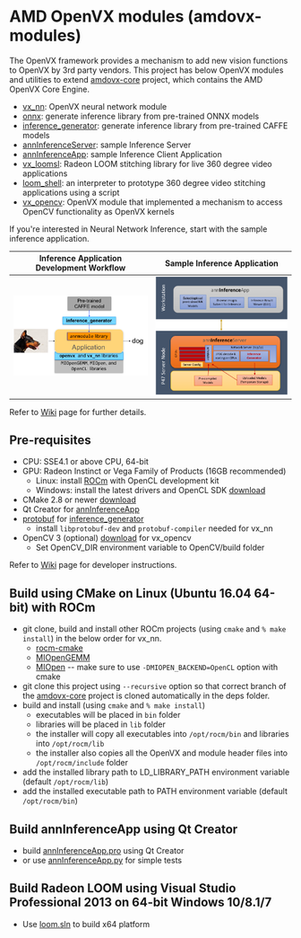 # AMD OpenVX modules (amdovx-modules)
The OpenVX framework provides a mechanism to add new vision functions to OpenVX by 3rd party vendors. This project has below OpenVX modules and utilities to extend [amdovx-core](https://github.com/GPUOpen-ProfessionalCompute-Libraries/amdovx-core) project, which contains the AMD OpenVX Core Engine.
* [vx_nn](vx_nn/README.md): OpenVX neural network module
* [onnx](utils/onnx/README.md): generate inference library from pre-trained ONNX models
* [inference_generator](utils/inference_generator/README.md): generate inference library from pre-trained CAFFE models
* [annInferenceServer](utils/annInferenceServer/README.md): sample Inference Server
* [annInferenceApp](utils/annInferenceApp/README.md): sample Inference Client Application
* [vx_loomsl](vx_loomsl/README.md): Radeon LOOM stitching library for live 360 degree video applications
* [loom_shell](utils/loom_shell/README.md): an interpreter to prototype 360 degree video stitching applications using a script
* [vx_opencv](vx_opencv/README.md): OpenVX module that implemented a mechanism to access OpenCV functionality as OpenVX kernels

If you're interested in Neural Network Inference, start with the sample inference application.

Inference Application Development Workflow |  Sample Inference Application
:-------------------------:|:-------------------------:
[![Block-Diagram-Inference-Workflow](doc/images/block_diagram_inference_workflow.png)](https://github.com/GPUOpen-ProfessionalCompute-Libraries/amdovx-modules/wiki#neural-network-inference-workflow-for-caffe-users)  |  [![Block-Diagram-Inference-Sample](doc/images/block_diagram_inference_sample.png)](https://github.com/GPUOpen-ProfessionalCompute-Libraries/amdovx-modules/wiki#getting-started-with-neural-network-inference-sample)

Refer to [Wiki](https://github.com/GPUOpen-ProfessionalCompute-Libraries/amdovx-modules/wiki) page for further details.

## Pre-requisites
* CPU: SSE4.1 or above CPU, 64-bit
* GPU: Radeon Instinct or Vega Family of Products (16GB recommended)
  * Linux: install [ROCm](https://rocm.github.io/ROCmInstall.html) with OpenCL development kit
  * Windows: install the latest drivers and OpenCL SDK [download](https://github.com/GPUOpen-LibrariesAndSDKs/OCL-SDK/releases)
* CMake 2.8 or newer [download](http://cmake.org/download/)
* Qt Creator for [annInferenceApp](utils/annInferenceApp/README.md)
* [protobuf](https://github.com/google/protobuf) for [inference_generator](utils/inference_generator/README.md)
  * install `libprotobuf-dev` and `protobuf-compiler` needed for vx_nn
* OpenCV 3 (optional) [download](https://github.com/opencv/opencv/releases) for vx_opencv
  * Set OpenCV_DIR environment variable to OpenCV/build folder

Refer to [Wiki](https://github.com/GPUOpen-ProfessionalCompute-Libraries/amdovx-modules/wiki) page for developer instructions.

## Build using CMake on Linux (Ubuntu 16.04 64-bit) with ROCm
* git clone, build and install other ROCm projects (using `cmake` and `% make install`) in the below order for vx_nn.
  * [rocm-cmake](https://github.com/RadeonOpenCompute/rocm-cmake)
  * [MIOpenGEMM](https://github.com/ROCmSoftwarePlatform/MIOpenGEMM)
  * [MIOpen](https://github.com/ROCmSoftwarePlatform/MIOpen) -- make sure to use `-DMIOPEN_BACKEND=OpenCL` option with cmake
* git clone this project using `--recursive` option so that correct branch of the [amdovx-core](https://github.com/GPUOpen-ProfessionalCompute-Libraries/amdovx-core) project is cloned automatically in the deps folder.
* build and install (using `cmake` and `% make install`)
  * executables will be placed in `bin` folder
  * libraries will be placed in `lib` folder
  * the installer will copy all executables into `/opt/rocm/bin` and libraries into `/opt/rocm/lib`
  * the installer also copies all the OpenVX and module header files into `/opt/rocm/include` folder
* add the installed library path to LD_LIBRARY_PATH environment variable (default `/opt/rocm/lib`)
* add the installed executable path to PATH environment variable (default `/opt/rocm/bin`)

## Build annInferenceApp using Qt Creator
* build [annInferenceApp.pro](utils/annInferenceApp/annInferenceApp.pro) using Qt Creator
* or use [annInferenceApp.py](utils/annInferenceApp/annInferenceApp.py) for simple tests

## Build Radeon LOOM using Visual Studio Professional 2013 on 64-bit Windows 10/8.1/7
* Use [loom.sln](loom.sln) to build x64 platform
